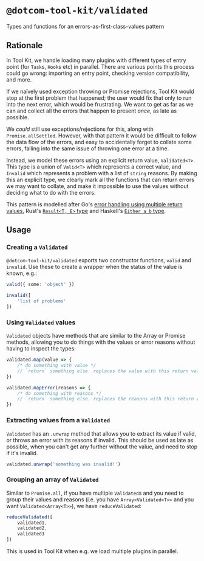 # `@dotcom-tool-kit/validated`

Types and functions for an errors-as-first-class-values pattern

## Rationale

In Tool Kit, we handle loading many plugins with different types of entry point (for `Task`s, `Hook`s etc) in parallel. There are various points this process could go wrong: importing an entry point, checking version compatibility, and more.

If we naïvely used exception throwing or Promise rejections, Tool Kit would stop at the first problem that happened; the user would fix that only to run into the next error, which would be frustrating. We want to get as far as we can and collect all the errors that happen to present _once_, as late as possible.

We _could_ still use exceptions/rejections for this, along with `Promise.allSettled`. However, with that pattern it would be difficult to follow the data flow of the errors, and easy to accidentally forget to collate some errors, falling into the same issue of throwing one error at a time.

Instead, we model these errors using an explicit return value, `Validated<T>`. This type is a union of `Valid<T>` which represents a correct value, and `Invalid` which represents a problem with a list of `string` reasons. By making this an explicit type, we clearly mark all the functions that can return errors we may want to collate, and make it impossible to use the values without deciding what to do with the errors.

This pattern is modelled after Go's [error handling using multiple return values](https://go.dev/doc/tutorial/handle-errors), Rust's [`Result<T, E>` type](https://doc.rust-lang.org/book/ch09-02-recoverable-errors-with-result.html) and Haskell's [`Either a b` type](https://hackage.haskell.org/package/base-4.19.0.0/docs/Data-Either.html).

## Usage

### Creating a `Validated`

`@dotcom-tool-kit/validated` exports two constructor functions, `valid` and `invalid`. Use these to create a wrapper when the status of the value is known, e.g.:

```typescript
valid({ some: 'object' })

invalid([
	'list of problems'
])
```

### Using `Validated` values

`Validated` objects have methods that are similar to the Array or Promise methods, allowing you to do things with the values or error reasons without having to inspect the types:

```typescript
validated.map(value => {
    /* do something with value */
	// `return` something else. replaces the value with this return value if valid, does nothing if invalid
})

validated.mapError(reasons => {
	/* do something with reasons */
	// `return` something else. replaces the reasons with this return value if invalid, does nothing if valid
})
```

### Extracting values from a `Validated`

`Validated` has an `.unwrap` method that allows you to extract its value if valid, or throws an error with its reasons if invalid. This should be used as late as possible, when you can't get any further without the value, and need to stop if it's invalid.

```typescript
validated.unwrap('something was invalid!')
```

### Grouping an array of `Validated`

Similar to `Promise.all`, if you have multiple `Validated`s and you need to group their values and reasons (i.e. you have `Array<Validated<T>>` and you want `Validated<Array<T>>`), we have `reduceValidated`:

```typescript
reduceValidated([
	validated1,
	validated2,
	validated3
])
```

This is used in Tool Kit when e.g. we load multiple plugins in parallel.
